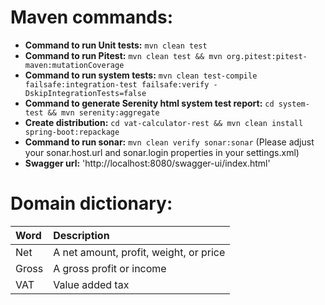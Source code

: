 # Maven commands:

* **Command to run Unit tests:**
  `mvn clean test`
* **Command to run Pitest:**
  `mvn clean test && mvn org.pitest:pitest-maven:mutationCoverage`
* **Command to run system tests:**
  `mvn clean test-compile failsafe:integration-test failsafe:verify -DskipIntegrationTests=false`
* **Command to generate Serenity html system test report:**
  `cd system-test && mvn serenity:aggregate`
* **Create distribution:**
  `cd vat-calculator-rest && mvn clean install spring-boot:repackage`
* **Command to run sonar:**
  `mvn clean verify sonar:sonar` (Please adjust your sonar.host.url and sonar.login properties in your settings.xml)
* **Swagger url:** 
  'http://localhost:8080/swagger-ui/index.html'


# Domain dictionary:

| Word                                          | Description                                                                                                                                                                |
|:----------------------------------------------|:---------------------------------------------------------------------------------------------------------------------------------------------------------------------------|
| Net                                           | A net amount, profit, weight, or price                                                                                                                                     |
| Gross                                         | A gross profit or income                                                                                                                                                   |
| VAT                                           | Value added tax                                                                                                                                                            |